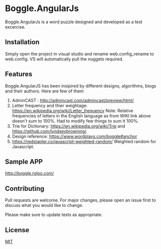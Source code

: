 # Boggle.AngularJs

Boggle.AngularJs is a word puzzle designed and developed as a test excercise.

## Installation
Simply open the project in visual studio and rename web.config_rename to web.config. VS will automatically pull the nuggets required. 


## Features
Boggle.AngularJS has been insipired by different designs, algorithms, blogs and their authors. Here are few of them 
1. AdminCAST : http://admincast.com/admincast/preview/html/
2. Letter frequency and thier weightage: https://en.wikipedia.org/wiki/Letter_frequency 
Note: 	Relative frequencies of letters in the English language as from WIKI link above doesn't sum to 100%. Had to modify few things to sum it 100%. 
3. Trie for Dictionary: https://en.wikipedia.org/wiki/Trie and https://github.com/lyndseybrowning/.
5. Design reference: https://www.wordplays.com/boggle#anchor 
6. https://redstapler.co/javascript-weighted-random/ Weighted random for Javascript. 


## Sample APP
http://boggle.rolpo.com/

## Contributing
Pull requests are welcome. For major changes, please open an issue first to discuss what you would like to change.

Please make sure to update tests as appropriate.

## License
[MIT](https://choosealicense.com/licenses/mit/)
